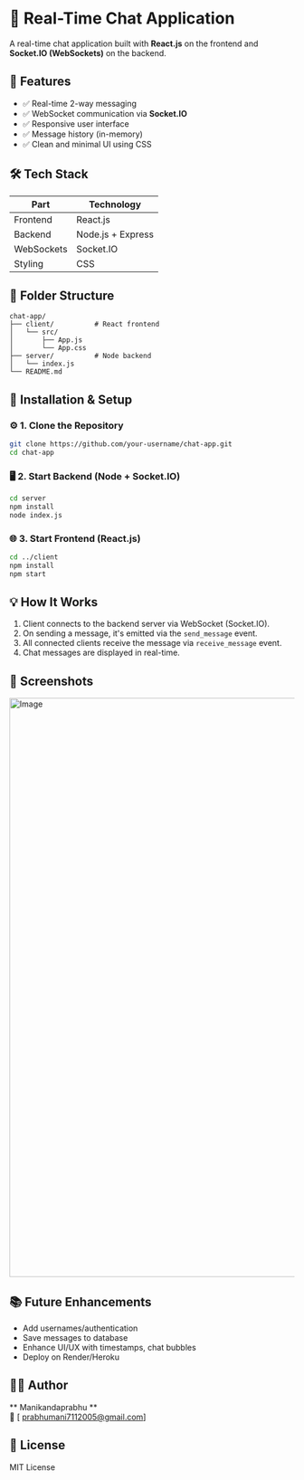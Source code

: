 # 💬 Real-Time Chat Application

A real-time chat application built with **React.js** on the frontend and **Socket.IO (WebSockets)** on the backend.

## 🚀 Features

- ✅ Real-time 2-way messaging
- ✅ WebSocket communication via **Socket.IO**
- ✅ Responsive user interface
- ✅ Message history (in-memory)
- ✅ Clean and minimal UI using CSS

## 🛠 Tech Stack

| Part        | Technology            |
|-------------|------------------------|
| Frontend    | React.js               |
| Backend     | Node.js + Express      |
| WebSockets  | Socket.IO              |
| Styling     | CSS                    |

## 📁 Folder Structure

```
chat-app/
├── client/          # React frontend
│   └── src/
│       ├── App.js
│       └── App.css
├── server/          # Node backend
│   └── index.js
└── README.md
```

## 🔧 Installation & Setup

### ⚙️ 1. Clone the Repository
```bash
git clone https://github.com/your-username/chat-app.git
cd chat-app
```

### 🖥 2. Start Backend (Node + Socket.IO)
```bash
cd server
npm install
node index.js
```

### 🌐 3. Start Frontend (React.js)
```bash
cd ../client
npm install
npm start
```

## 💡 How It Works

1. Client connects to the backend server via WebSocket (Socket.IO).
2. On sending a message, it's emitted via the `send_message` event.
3. All connected clients receive the message via `receive_message` event.
4. Chat messages are displayed in real-time.

## 📸 Screenshots

<img width="1536" height="1024" alt="Image" src="https://github.com/user-attachments/assets/853a9d93-bfb0-4a9f-b0af-a7485d09cb0a" />

## 📚 Future Enhancements

- Add usernames/authentication
- Save messages to database
- Enhance UI/UX with timestamps, chat bubbles
- Deploy on Render/Heroku


## 🙋‍♂️ Author

** Manikandaprabhu **  
📧 [ prabhumani7112005@gmail.com] 

## 📜 License

MIT License
